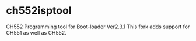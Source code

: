 # ch552isptool
CH552 Programming tool for Boot-loader Ver2.3.1
This fork adds support for CH551 as well as CH552.
